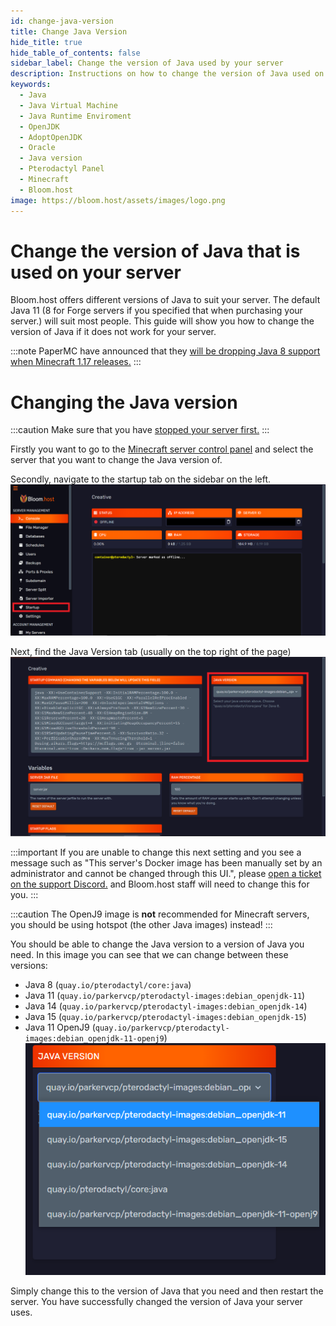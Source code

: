 ```yaml
---
id: change-java-version
title: Change Java Version
hide_title: true
hide_table_of_contents: false
sidebar_label: Change the version of Java used by your server
description: Instructions on how to change the version of Java used on your server
keywords:
  - Java
  - Java Virtual Machine
  - Java Runtime Enviroment
  - OpenJDK
  - AdoptOpenJDK
  - Oracle
  - Java version
  - Pterodactyl Panel
  - Minecraft
  - Bloom.host
image: https://bloom.host/assets/images/logo.png
---
```

# Change the version of Java that is used on your server

Bloom.host offers different versions of Java to suit your server. The default Java 11 (8 for Forge servers if you specified that when purchasing your server.) will suit most people.
This guide will show you how to change the version of Java if it does not work for your server.

:::note
PaperMC have announced that they [will be dropping Java 8 support when Minecraft 1.17 releases.](https://papermc.io/forums/t/java-11-mc-1-17-and-paper/5615)
:::
# Changing the Java version

:::caution
Make sure that you have [stopped your server first.](https://docs.bloom.host/basic-controls)
:::

Firstly you want to go to the [Minecraft server control panel](https://mc.bloom.host/) and select the server that you want to change the Java version of.

Secondly, navigate to the startup tab on the sidebar on the left.
![Bloom.host change-java-version](../../static/img/change-java-version/change-java-version-1.png)

Next, find the Java Version tab (usually on the top right of the page)
![Bloom.host change-java-version](../../static/img/change-java-version/change-java-version-2.png)

:::important
If you are unable to change this next setting and you see a message such as "This server's Docker image has been manually set by an administrator and cannot be changed through this UI.", please [open a ticket on the support Discord.](https://discord.com/invite/bloom) and Bloom.host staff will need to change this for you.
:::

:::caution
The OpenJ9 image is **not** recommended for Minecraft servers, you should be using hotspot (the other Java images) instead!
:::

You should be able to change the Java version to a version of Java you need. In this image you can see that we can change between these versions:
 * Java 8 (`quay.io/pterodactyl/core:java`)
 * Java 11 (`quay.io/parkervcp/pterodactyl-images:debian_openjdk-11`)
 * Java 14 (`quay.io/parkervcp/pterodactyl-images:debian_openjdk-14`)
 * Java 15 (`quay.io/parkervcp/pterodactyl-images:debian_openjdk-15`)
 * Java 11 OpenJ9 (`quay.io/parkervcp/pterodactyl-images:debian_openjdk-11-openj9`)
![Bloom.host change-java-version](../../static/img/change-java-version/change-java-version-3.png)

Simply change this to the version of Java that you need and then restart the server.
You have successfully changed the version of Java your server uses.

